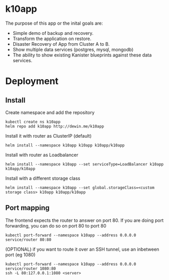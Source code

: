 # k10app

The purpose of this app or the inital goals are: 

- Simple demo of backup and recovery.
- Transform the application on restore.
- Disaster Recovery of App from Cluster A to B.
- Show multiple data services (postgres, mysql, mongodb)
- The ability to show existing Kanister blueprints against these data services.

# Deployment
## Install

Create namespace and add the repository
```
kubectl create ns k10app
helm repo add k10app http://dewin.me/k10app
```

Install it with router as ClusterIP (default)
```
helm install --namespace k10app k10app k10app/k10app
```

Install with router as Loadbalancer
```
helm install --namespace k10app --set serviceType=LoadBalancer k10app k10app/k10app
```

Install with a different storage class
```
helm install --namespace k10app --set global.storageClass=<custom storage class> k10app k10app/k10app
```

## Port mapping
The frontend expects the router to answer on port 80. If you are doing port forwarding, you can do so on port 80 to port 80
```
kubectl port-forward --namespace k10app --address 0.0.0.0 service/router 80:80
```

(OPTIONAL) if you want to route it over an SSH tunnel, use an inbetween port (eg 1080)
```
kubectl port-forward --namespace k10app --address 0.0.0.0 service/router 1080:80
ssh -L 80:127.0.0.1:1080 <server>
```


